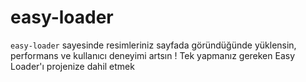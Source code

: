 # easy-loader
`easy-loader` sayesinde resimleriniz sayfada göründüğünde yüklensin, performans ve kullanıcı deneyimi artsın !
Tek yapmanız gereken Easy Loader'ı projenize dahil etmek
